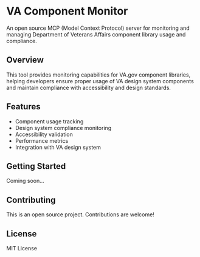 # VA Component Monitor

An open source MCP (Model Context Protocol) server for monitoring and managing Department of Veterans Affairs component library usage and compliance.

## Overview

This tool provides monitoring capabilities for VA.gov component libraries, helping developers ensure proper usage of VA design system components and maintain compliance with accessibility and design standards.

## Features

- Component usage tracking
- Design system compliance monitoring
- Accessibility validation
- Performance metrics
- Integration with VA design system

## Getting Started

Coming soon...

## Contributing

This is an open source project. Contributions are welcome!

## License

MIT License
